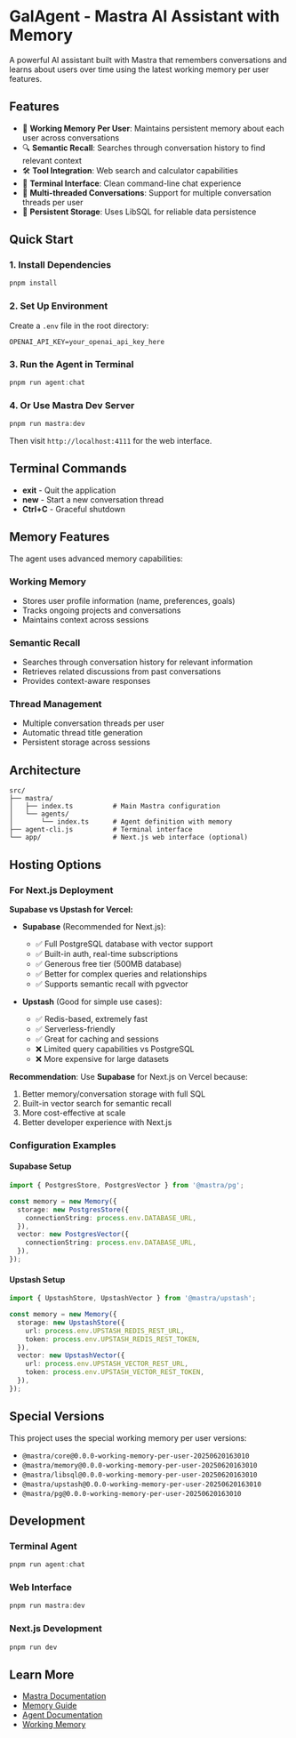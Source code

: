 # GalAgent - Mastra AI Assistant with Memory

A powerful AI assistant built with Mastra that remembers conversations and learns about users over time using the latest working memory per user features.

## Features

- 🧠 **Working Memory Per User**: Maintains persistent memory about each user across conversations
- 🔍 **Semantic Recall**: Searches through conversation history to find relevant context
- 🛠️ **Tool Integration**: Web search and calculator capabilities
- 💬 **Terminal Interface**: Clean command-line chat experience
- 🔄 **Multi-threaded Conversations**: Support for multiple conversation threads per user
- 💾 **Persistent Storage**: Uses LibSQL for reliable data persistence

## Quick Start

### 1. Install Dependencies

```powershell
pnpm install
```

### 2. Set Up Environment

Create a `.env` file in the root directory:

```env
OPENAI_API_KEY=your_openai_api_key_here
```

### 3. Run the Agent in Terminal

```powershell
pnpm run agent:chat
```

### 4. Or Use Mastra Dev Server

```powershell
pnpm run mastra:dev
```

Then visit `http://localhost:4111` for the web interface.

## Terminal Commands

- **exit** - Quit the application
- **new** - Start a new conversation thread
- **Ctrl+C** - Graceful shutdown

## Memory Features

The agent uses advanced memory capabilities:

### Working Memory
- Stores user profile information (name, preferences, goals)
- Tracks ongoing projects and conversations
- Maintains context across sessions

### Semantic Recall
- Searches through conversation history for relevant information
- Retrieves related discussions from past conversations
- Provides context-aware responses

### Thread Management
- Multiple conversation threads per user
- Automatic thread title generation
- Persistent storage across sessions

## Architecture

```
src/
├── mastra/
│   ├── index.ts          # Main Mastra configuration
│   └── agents/
│       └── index.ts      # Agent definition with memory
├── agent-cli.js          # Terminal interface
└── app/                  # Next.js web interface (optional)
```

## Hosting Options

### For Next.js Deployment

**Supabase vs Upstash for Vercel:**

- **Supabase** (Recommended for Next.js):
  - ✅ Full PostgreSQL database with vector support
  - ✅ Built-in auth, real-time subscriptions
  - ✅ Generous free tier (500MB database)
  - ✅ Better for complex queries and relationships
  - ✅ Supports semantic recall with pgvector

- **Upstash** (Good for simple use cases):
  - ✅ Redis-based, extremely fast
  - ✅ Serverless-friendly
  - ✅ Great for caching and sessions
  - ❌ Limited query capabilities vs PostgreSQL
  - ❌ More expensive for large datasets

**Recommendation**: Use **Supabase** for Next.js on Vercel because:
1. Better memory/conversation storage with full SQL
2. Built-in vector search for semantic recall
3. More cost-effective at scale
4. Better developer experience with Next.js

### Configuration Examples

#### Supabase Setup
```typescript
import { PostgresStore, PostgresVector } from '@mastra/pg';

const memory = new Memory({
  storage: new PostgresStore({
    connectionString: process.env.DATABASE_URL,
  }),
  vector: new PostgresVector({
    connectionString: process.env.DATABASE_URL,
  }),
});
```

#### Upstash Setup
```typescript
import { UpstashStore, UpstashVector } from '@mastra/upstash';

const memory = new Memory({
  storage: new UpstashStore({
    url: process.env.UPSTASH_REDIS_REST_URL,
    token: process.env.UPSTASH_REDIS_REST_TOKEN,
  }),
  vector: new UpstashVector({
    url: process.env.UPSTASH_VECTOR_REST_URL,
    token: process.env.UPSTASH_VECTOR_REST_TOKEN,
  }),
});
```

## Special Versions

This project uses the special working memory per user versions:
- `@mastra/core@0.0.0-working-memory-per-user-20250620163010`
- `@mastra/memory@0.0.0-working-memory-per-user-20250620163010`
- `@mastra/libsql@0.0.0-working-memory-per-user-20250620163010`
- `@mastra/upstash@0.0.0-working-memory-per-user-20250620163010`
- `@mastra/pg@0.0.0-working-memory-per-user-20250620163010`

## Development

### Terminal Agent
```powershell
pnpm run agent:chat
```

### Web Interface
```powershell
pnpm run mastra:dev
```

### Next.js Development
```powershell
pnpm run dev
```

## Learn More

- [Mastra Documentation](https://mastra.ai/docs)
- [Memory Guide](https://mastra.ai/docs/memory/overview)
- [Agent Documentation](https://mastra.ai/docs/agents/overview)
- [Working Memory](https://mastra.ai/docs/memory/working-memory)
